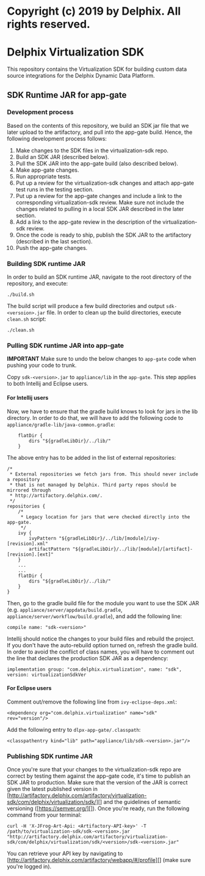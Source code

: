 #
# Copyright (c) 2019 by Delphix. All rights reserved.
#

# Delphix Virtualization SDK

This repository contains the Virtualization SDK for building custom data source integrations for the Delphix Dynamic Data Platform.

## SDK Runtime JAR for app-gate

### Development process
Based on the contents of this repository, we build an SDK jar file that we later upload to the artifactory, and pull into the app-gate build. Hence, the following development process follows:
1. Make changes to the SDK files in the virtualization-sdk repo.
2. Build an SDK JAR (described below).
3. Pull the SDK JAR into the app-gate build (also described below).
4. Make app-gate changes.
5. Run appropriate tests.
6. Put up a review for the virtualization-sdk changes and attach app-gate test runs in the testing section.
7. Put up a review for the app-gate changes and include a link to the corresponding virtualization-sdk review. Make sure not include the changes related to pulling in a local SDK JAR described in the later section.
8. Add a link to the app-gate review in the description of the virtualization-sdk review.
9. Once the code is ready to ship, publish the SDK JAR to the artifactory (described in the last section).
10. Push the app-gate changes.

### Building SDK runtime JAR
In order to build an SDK runtime JAR, navigate to the root directory of the repository, and execute:
```
./build.sh
```
The build script will produce a few build directories and output `sdk-<versoion>.jar` file. In order to clean up the build directories, execute `clean.sh` script:
```
./clean.sh
```

### Pulling SDK runtime JAR into app-gate

**IMPORTANT**
Make sure to undo the below changes to `app-gate` code when pushing your code to trunk.

Copy `sdk-<version>.jar` to `appliance/lib` in the `app-gate`. This step applies to both Intellij and Eclipse users.

#### For Intellij users
Now, we have to ensure that the gradle build knows to look for jars in the lib directory. In order to do that, we will have to add the following code to `appliance/gradle-lib/java-common.gradle`:

```
    flatDir {
        dirs "${gradleLibDir}/../lib/"
    }
```

The above entry has to be added in the list of external repositories:

```
/*
 * External repositories we fetch jars from. This should never include a repository
 * that is not managed by Delphix. Third party repos should be mirrored through
 * http://artifactory.delphix.com/.
 */
repositories {
    /*
     * Legacy location for jars that were checked directly into the app-gate.
     */
    ivy {
        ivyPattern "${gradleLibDir}/../lib/[module]/ivy-[revision].xml"
        artifactPattern "${gradleLibDir}/../lib/[module]/[artifact]-[revision].[ext]"
    }
    ...
    ...
    flatDir {
        dirs "${gradleLibDir}/../lib/"
    }
}
```
Then, go to the gradle build file for the module you want to use the SDK JAR (e.g. `appliance/server/appdata/build.gradle`, `appliance/server/workflow/build.gradle`), and add the following line:
```
compile name: "sdk-<version>"
```
Intellij should notice the changes to your build files and rebuild the project. If you don't have the auto-rebuild option turned on, refresh the gradle build. In order to avoid the conflict of class names, you will have to comment out the line that declares the production SDK JAR as a dependency:
```
implementation group: "com.delphix.virtualization", name: "sdk", version: virtualizationSdkVer
```

#### For Eclipse users
Comment out/remove the following line from `ivy-eclipse-deps.xml`:
```
<dependency org="com.delphix.virtualization" name="sdk" rev="version"/>
```
Add the following entry to `dlpx-app-gate/.classpath`:
```
<classpathentry kind="lib" path="appliance/lib/sdk-<version>.jar"/>
```

### Publishing SDK runtime JAR
Once you're sure that your changes to the virtualization-sdk repo are correct by testing them against the app-gate code, it's time to publish an SDK JAR to production. Make sure that the version of the JAR is correct given the latest published version in [http://artifactory.delphix.com/artifactory/virtualization-sdk/com/delphix/virtualization/sdk/][] and the guidelines of semantic versioning ([https://semver.org/][]). Once you're ready, run the following command from your terminal:
```
curl -H 'X-JFrog-Art-Api: <Artifactory-API-key>' -T /path/to/virtualization-sdk/sdk-<version>.jar "http://artifactory.delphix.com/artifactory/virtualization-sdk/com/delphix/virtualization/sdk/<version>/sdk-<version>.jar"
```
You can retrieve your API key by navigating to [http://artifactory.delphix.com/artifactory/webapp/#/profile][] (make sure you're logged in).

